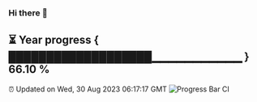 ### Hi there 👋
⏳ Year progress { ███████████████████▁▁▁▁▁▁▁▁▁▁▁ } 66.10 %
---
⏰ Updated on Wed, 30 Aug 2023 06:17:17 GMT
![Progress Bar CI](https://github.com/liununu/liununu/workflows/Progress%20Bar%20CI/badge.svg)
